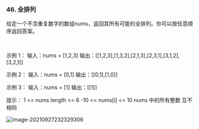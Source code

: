 ### 46. 全排列

给定一个不含重复数字的数组nums，返回其所有可能的全排列。你可以按任意顺序返回答案。

 

示例 1：
输入：nums = [1,2,3]
输出：[[1,2,3],[1,3,2],[2,1,3],[2,3,1],[3,1,2],[3,2,1]]

示例 2：
输入：nums = [0,1]
输出：[[0,1],[1,0]]

示例 3：
输入：nums = [1]
输出：[[1]]

提示：
1 <= nums.length <= 6
-10 <= nums[i] <= 10
nums 中的所有整数 互不相同



![image-20210927232329306](C:\Users\yunqing3.wang\AppData\Roaming\Typora\typora-user-images\image-20210927232329306.png)
